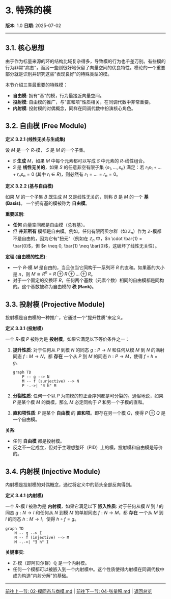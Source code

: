 # 3. 特殊的模

**版本**: 1.0
**日期**: 2025-07-02

---

## 3.1. 核心思想

由于作为标量来源的环的结构比域复杂得多，导致模的行为也千差万别。有些模的行为非常"病态"，而另一些则很好地保留了向量空间的优良特性。模论的一个重要部分就是识别并研究这些"表现良好"的特殊类型的模。

本节介绍三类最重要的特殊模：

* **自由模**: 拥有"基"的模，行为最接近向量空间。
* **投射模**: 自由模的推广，与"直和项"性质相关，在同调代数中非常重要。
* **内射模**: 投射模的对偶概念，同样在同调代数中扮演核心角色。

## 3.2. 自由模 (Free Module)

**定义 3.2.1 (线性无关与生成集)**

设 $M$ 是一个 $R$-模， $S$ 是 $M$ 的一个子集。

* $S$ **生成** $M$，如果 $M$ 中每个元素都可以写成 $S$ 中元素的 $R$-线性组合。
* $S$ 是 **线性无关的**，如果 $S$ 的任意非空有限子集 $\{s_1, \dots, s_n\}$ 满足：若 $r_1s_1 + \dots + r_ns_n = 0$ (其中 $r_i \in R$)，则必然有 $r_1=\dots=r_n=0$。

**定义 3.2.2 (基与自由模)**

如果 $M$ 的一个子集 $B$ 既生成 $M$ 又是线性无关的，则称 $B$ 是 $M$ 的一个 **基 (Basis)**。
一个拥有基的模被称为 **自由模**。

**重要区别**:

* **任何** 向量空间都是自由模（总有基）。
* 但 **并非所有** 模都是自由模。例如，任何有限阿贝尔群（如 $\mathbb{Z}_n$）作为 $\mathbb{Z}$-模都不是自由的，因为它有"扭元"（例如在 $\mathbb{Z}_n$ 中，$n \cdot \bar{1} = \bar{0}$，但 $n \neq 0, \bar{1} \neq \bar{0}$，这破坏了线性无关性）。

**定理 (自由模的性质)**:

* 一个 $R$-模 $M$ 是自由的，当且仅当它同构于一系列环 $R$ 的直和。如果基的大小是 $n$，则 $M \cong R^n = R \oplus R \oplus \dots \oplus R$。
* 对于一个固定的交换环 $R$，任何两个基数（元素个数）相同的自由模都是同构的。这个基数被称为自由模的 **秩 (Rank)**。

## 3.3. 投射模 (Projective Module)

投射模是自由模的一种推广，它通过一个"提升性质"来定义。

**定义 3.3.1 (投射模)**

一个 $R$-模 $P$ 被称为是 **投射模**，如果它满足以下等价条件之一：

1. **提升性质**: 对于任何从 $P$ 到模 $N$ 的同态 $g: P \to N$ 和任何从模 $M$ 到 $N$ 的满射同态 $f: M \to N$，都 **存在** 一个从 $P$ 到 $M$ 的同态 $h: P \to M$，使得 $f \circ h = g$。

    ```mermaid
    graph TD
        P -- g --> N
        M -- f (surjective) --> N
        P -.->| "∃ h" M
    ```

2. **分裂性质**: 任何一个以 $P$ 为商模的短正合序列都是可分裂的。通俗地说，如果 $P$ 是某个模 $M$ 的商模，那么 $M$ 必定同构于 $P$ 和另一个子模的直和。
3. **直和项性质**: $P$ 是某个 **自由模** 的 **直和项**。即存在另一个模 $Q$，使得 $P \oplus Q$ 是一个自由模。

**关系**:

* 任何 **自由模** 都是投射模。
* 反之不一定成立，但对于主理想整环（PID）上的模，投射模和自由模是等价的。

## 3.4. 内射模 (Injective Module)

内射模是投射模的对偶概念，通过将定义中的箭头全部反向得到。

**定义 3.4.1 (内射模)**

一个 $R$-模 $I$ 被称为是 **内射模**，如果它满足以下 **嵌入性质**:
对于任何从模 $N$ 到 $I$ 的同态 $g: N \to I$ 和任何从 $N$ 到模 $M$ 的单射同态 $f: N \to M$，都 **存在** 一个从 $M$ 到 $I$ 的同态 $h: M \to I$，使得 $h \circ f = g$。

```mermaid
graph TD
    N -- g --> I
    N -- f (injective) --> M
    M -.->| "∃ h" I
```

**关键事实**:

* $\mathbb{Z}$-模（即阿贝尔群）$\mathbb{Q}$ 是一个内射模。
* 任何一个模都可以被嵌入到一个内射模中。这个性质使得内射模在同调代数中成为构造"内射分解"的基础。

---
[前往上一节: 02-模同态与商模.md](./02-模同态与商模.md) | [前往下一节: 04-张量积.md](./04-张量积.md) | [返回总览](./00-模论总览.md)
